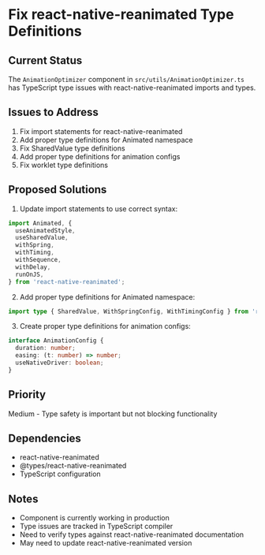 # Fix react-native-reanimated Type Definitions

## Current Status
The `AnimationOptimizer` component in `src/utils/AnimationOptimizer.ts` has TypeScript type issues with react-native-reanimated imports and types.

## Issues to Address
1. Fix import statements for react-native-reanimated
2. Add proper type definitions for Animated namespace
3. Fix SharedValue type definitions
4. Add proper type definitions for animation configs
5. Fix worklet type definitions

## Proposed Solutions
1. Update import statements to use correct syntax:
```typescript
import Animated, {
  useAnimatedStyle,
  useSharedValue,
  withSpring,
  withTiming,
  withSequence,
  withDelay,
  runOnJS,
} from 'react-native-reanimated';
```

2. Add proper type definitions for Animated namespace:
```typescript
import type { SharedValue, WithSpringConfig, WithTimingConfig } from 'react-native-reanimated';
```

3. Create proper type definitions for animation configs:
```typescript
interface AnimationConfig {
  duration: number;
  easing: (t: number) => number;
  useNativeDriver: boolean;
}
```

## Priority
Medium - Type safety is important but not blocking functionality

## Dependencies
- react-native-reanimated
- @types/react-native-reanimated
- TypeScript configuration

## Notes
- Component is currently working in production
- Type issues are tracked in TypeScript compiler
- Need to verify types against react-native-reanimated documentation
- May need to update react-native-reanimated version 